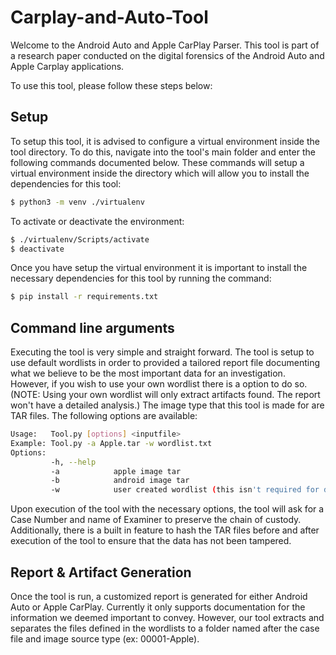 # Carplay-and-Auto-Tool
Welcome to the Android Auto and Apple CarPlay Parser. This tool is part of a research paper conducted on the digital forensics of the Android Auto and Apple Carplay applications.

To use this tool, please follow these steps below:

## Setup
To setup this tool, it is advised to configure a virtual environment inside the tool directory. To do this, navigate into the tool's main folder and enter the following commands documented below. These commands will setup a virtual environment inside the directory which will allow you to install the dependencies for this tool:

```bash
$ python3 -m venv ./virtualenv
```

To activate or deactivate the environment:
```bash
$ ./virtualenv/Scripts/activate
$ deactivate
```


Once you have setup the virtual environment it is important to install the necessary dependencies for this tool by running the command: 

```bash
$ pip install -r requirements.txt
```


## Command line arguments

Executing the tool is very simple and straight forward. 
The tool is setup to use default wordlists in order to provided a tailored report file documenting what we believe to be the most important data for an investigation. However, if you wish to use your own wordlist there is a option to do so. (NOTE: Using your own wordlist will only extract artifacts found. The report won't have a detailed analysis.) The image type that this tool is made for are TAR files. The following options are available:

```bash
Usage:   Tool.py [options] <inputfile>
Example: Tool.py -a Apple.tar -w wordlist.txt
Options:
         -h, --help
         -a            apple image tar
         -b            android image tar
         -w            user created wordlist (this isn't required for default tool use) 
```

Upon execution of the tool with the necessary options, the tool will ask for a Case Number and name of Examiner to preserve the chain of custody. Additionally, there is a built in feature to hash the TAR files before and after execution of the tool to ensure that the data has not been tampered.

## Report & Artifact Generation
Once the tool is run, a customized report is generated for either Android Auto or Apple CarPlay. Currently it only supports documentation for the information we deemed important to convey. However, our tool extracts and separates the files defined in the wordlists to a folder named after the case file and image source type (ex: 00001-Apple).
